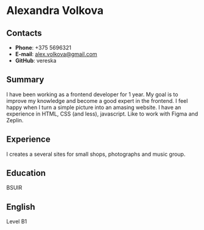# Alexandra Volkova
## Contacts
* **Phone**: +375 5696321
* **E-mail**: alex.volkova@gmail.com
* **GitHub**: vereska
## Summary
I have been working as a frontend developer for 1 year. My goal is to improve my knowledge and become a good expert in the frontend. I feel happy when I turn a simple picture into an amasing website.
I have an experience in HTML, CSS (and less), javascript. Like to work with Figma and Zeplin.
## Experience
I creates a several sites for small shops, photographs and music group.
## Education
BSUIR
## English
Level B1
